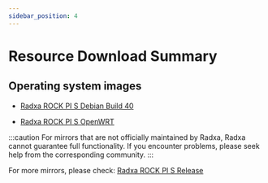 ```yaml
---
sidebar_position: 4
---
```


# Resource Download Summary

## Operating system images

- [Radxa ROCK PI S Debian Build 40](https://github.com/radxa-build/rock-pi-s/releases/download/b40/rock-pi-s_debian_bookworm_cli_b40.img.xz)

- [Radxa ROCK PI S OpenWRT](https://openwrt.org/toh/hwdata/radxa/radxa_rock_pi_s)

:::caution
For mirrors that are not officially maintained by Radxa, Radxa cannot guarantee full functionality. If you encounter problems, please seek help from the corresponding community.
:::

For more mirrors, please check: [Radxa ROCK PI S Release](https://github.com/radxa-build/rock-pi-s/releases)
